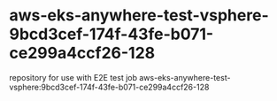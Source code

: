 # aws-eks-anywhere-test-vsphere-9bcd3cef-174f-43fe-b071-ce299a4ccf26-128
repository for use with E2E test job aws-eks-anywhere-test-vsphere:9bcd3cef-174f-43fe-b071-ce299a4ccf26-128
